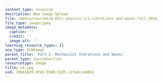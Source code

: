 ```yaml
---
content_type: resource
description: New image Upload
file: /media/courses/8-03sc-physics-iii-vibrations-and-waves-fall-2016/78b010299f43550052d5c27a9ca406b1_L6.jpg
file_type: image/jpeg
image_metadata:
  caption: ''
  credit: ''
  image-alt: ''
learning_resource_types: []
ocw_type: OCWImage
parent_title: 'Part I: Mechanical Vibrations and Waves'
parent_type: CourseSection
resourcetype: Image
title: L6.jpg
uid: 78b01029-9f43-5500-52d5-c27a9ca406b1
---
```

